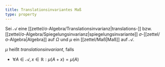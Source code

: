 ```yaml
---
title: Translationsinvariantes Maß
type: property
---
```


Sei $\mathcal{A}$ eine [[zettel/σ-Algebra/Translationsinvarianz|translations-]] bzw. [[zettel/σ-Algebra/Spiegelungsinvarianz|spiegelungsinvariante]] $\sigma$-[[zettel/σ-Algebra|Algebra]] auf $\Omega$ und $\mu$ ein [[zettel/Maß|Maß]] auf $\mathcal{A}$.

$\mu$ heißt *translationsinvariant*, falls
- $\forall A \in \mathcal{A}, x \in \mathbb{R} : \mu(A + x) = \mu(A)$